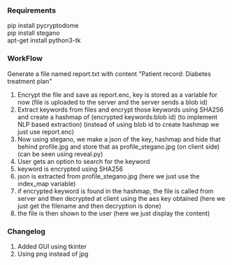 ### Requirements
pip install pycryptodome
<br>
pip install stegano
<br>
apt-get install python3-tk

### WorkFlow

Generate a file named report.txt with content "Patient record: Diabetes treatment plan" 
1. Encrypt the file and save as report.enc, key is stored as a variable for now 
(file is uploaded to the server and the server sends a blob id)
2. Extract keywords from files and encrypt those keywords using SHA256 and create a hashmap of (encrypted keywords:blob id)
(to implement NLP based extraction)
(instead of using blob id to create hashmap we just use report.enc)
3. Now using stegano, we make a json of the key, hashmap and hide that behind profile.jpg and store that as profile_stegano.jpg (on client side)
(can be seen using reveal.py)
4. User gets an option to search for the keyword
5. keyword is encrypted using SHA256 
6. json is extracted from profile_stegano.jpg
(here we just use the index_map variable)
7. if encrypted keyword is found in the hashmap, the file is called from server and then decrypted at client using the aes key obtained
(here we just get the filename and then decryption is done)
8. the file is then shown to the user
(here we just display the content)

### Changelog
1. Added GUI using tkinter
2. Using png instead of jpg
